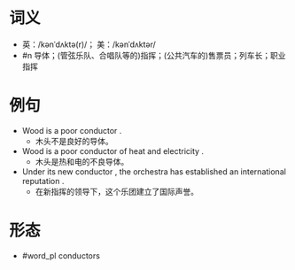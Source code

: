 # 词义
- 英：/kənˈdʌktə(r)/； 美：/kənˈdʌktər/
- #n 导体；(管弦乐队、合唱队等的)指挥；(公共汽车的)售票员；列车长；职业指挥
# 例句
- Wood is a poor conductor .
	- 木头不是良好的导体。
- Wood is a poor conductor of heat and electricity .
	- 木头是热和电的不良导体。
- Under its new conductor , the orchestra has established an international reputation .
	- 在新指挥的领导下，这个乐团建立了国际声誉。
# 形态
- #word_pl conductors
